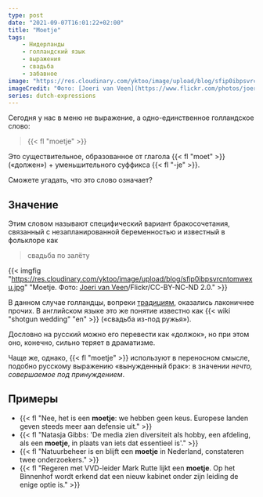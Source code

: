 ```yaml
---
type: post
date: "2021-09-07T16:01:22+02:00"
title: "Moetje"
tags:
    - Нидерланды
    - голландский язык
    - выражения
    - свадьба
    - забавное
image: "https://res.cloudinary.com/yktoo/image/upload/blog/sfip0ibpsvrcntomwexu.jpg"
imageCredit: "Фото: [Joeri van Veen](https://www.flickr.com/photos/joeri_van_veen)/Flickr/CC-BY-NC-ND 2.0."
series: dutch-expressions
---
```


Сегодня у нас в меню не выражение, а одно-единственное голландское слово:

> {{< fl "moetje" >}}

Это существительное, образованное от глагола {{< fl "moet" >}} («должен») + уменьшительного суффикса {{< fl "-je" >}}.

Сможете угадать, что это слово означает?

<!--more-->

## Значение

Этим словом называют специфический вариант бракосочетания, связанный с незапланированной беременностью и  известный в фольклоре как

> свадьба по залёту

{{< imgfig "https://res.cloudinary.com/yktoo/image/upload/blog/sfip0ibpsvrcntomwexu.jpg" "Moetje. Фото: [Joeri van Veen](https://www.flickr.com/photos/joeri_van_veen)/Flickr/CC-BY-NC-ND 2.0." >}}

В данном случае голландцы, вопреки [традициям](0051), оказались лаконичнее прочих. В английском языке это же понятие известно как {{< wiki "shotgun wedding" "en" >}} («свадьба из-под ружья»).

Дословно на русский можно его перевести как «должок», но при этом оно, конечно, сильно теряет в драматизме.

Чаще же, однако, {{< fl "moetje" >}} используют в переносном смысле, подобно русскому выражению «вынужденный брак»: в значении *нечто, совершаемое под принуждением*.

## Примеры

* {{< fl "Nee, het is een **moetje**: we hebben geen keus. Europese landen geven steeds meer aan defensie uit." >}}
* {{< fl "Natasja Gibbs: 'De media zien diversiteit als hobby, een afdeling, als een **moetje**, in plaats van iets dat essentieel is'." >}}
* {{< fl "Natuurbeheer is en blijft een **moetje** in Nederland, constateren twee onderzoekers." >}}
* {{< fl "Regeren met VVD-leider Mark Rutte lijkt een **moetje**. Op het Binnenhof wordt erkend dat een nieuw kabinet onder zijn leiding de enige optie is." >}}
